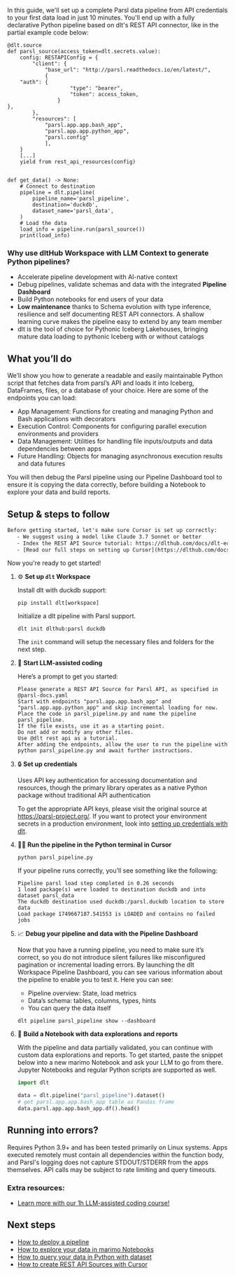 In this guide, we'll set up a complete Parsl data pipeline from API credentials to your first data load in just 10 minutes. You'll end up with a fully declarative Python pipeline based on dlt's REST API connector, like in the partial example code below:

```python-outcome
@dlt.source
def parsl_source(access_token=dlt.secrets.value):
    config: RESTAPIConfig = {
        "client": {
            "base_url": "http://parsl.readthedocs.io/en/latest/",
            {
    "auth": {
                    "type": "bearer",
                    "token": access_token,
                }
},
        },
        "resources": [
            "parsl.app.app.bash_app",
            "parsl.app.app.python_app",
            "parsl.config"
            ],
    }
    [...]
    yield from rest_api_resources(config)


def get_data() -> None:
    # Connect to destination
    pipeline = dlt.pipeline(
        pipeline_name='parsl_pipeline',
        destination='duckdb',
        dataset_name='parsl_data', 
    )
    # Load the data
    load_info = pipeline.run(parsl_source())
    print(load_info) 
```

### Why use dltHub Workspace with LLM Context to generate Python pipelines?

- Accelerate pipeline development with AI-native context
- Debug pipelines, validate schemas and data with the integrated **Pipeline Dashboard**
- Build Python notebooks for end users of your data
- **Low maintenance** thanks to Schema evolution with type inference, resilience and self documenting REST API connectors. A shallow learning curve makes the pipeline easy to extend by any team member
- dlt is the tool of choice for Pythonic Iceberg Lakehouses, bringing mature data loading to pythonic Iceberg with or without catalogs

## What you’ll do

We’ll show you how to generate a readable and easily maintainable Python script that fetches data from parsl’s API and loads it into Iceberg, DataFrames, files, or a database of your choice. Here are some of the endpoints you can load:

- App Management: Functions for creating and managing Python and Bash applications with decorators
- Execution Control: Components for configuring parallel execution environments and providers
- Data Management: Utilities for handling file inputs/outputs and data dependencies between apps
- Future Handling: Objects for managing asynchronous execution results and data futures

You will then debug the Parsl pipeline using our Pipeline Dashboard tool to ensure it is copying the data correctly, before building a Notebook to explore your data and build reports.

## Setup & steps to follow

```default
Before getting started, let's make sure Cursor is set up correctly:
   - We suggest using a model like Claude 3.7 Sonnet or better
   - Index the REST API Source tutorial: https://dlthub.com/docs/dlt-ecosystem/verified-sources/rest_api/ and add it to context as **@dlt rest api**
   - [Read our full steps on setting up Cursor](https://dlthub.com/docs/dlt-ecosystem/llm-tooling/cursor-restapi#23-configuring-cursor-with-documentation)
```

Now you're ready to get started!

1. ⚙️ **Set up `dlt` Workspace**
    
    Install dlt with duckdb support:
    ```shell
    pip install dlt[workspace]
    ```

    Initialize a dlt pipeline with Parsl support.
    ```shell
    dlt init dlthub:parsl duckdb
    ```

    The `init` command will setup the necessary files and folders for the next step.
    
2. 🤠 **Start LLM-assisted coding**
    
    Here’s a prompt to get you started:
    
    ```prompt
    Please generate a REST API Source for Parsl API, as specified in @parsl-docs.yaml 
    Start with endpoints "parsl.app.app.bash_app" and "parsl.app.app.python_app" and skip incremental loading for now. 
    Place the code in parsl_pipeline.py and name the pipeline parsl_pipeline. 
    If the file exists, use it as a starting point. 
    Do not add or modify any other files. 
    Use @dlt rest api as a tutorial. 
    After adding the endpoints, allow the user to run the pipeline with python parsl_pipeline.py and await further instructions.
    ```

    
3. 🔒 **Set up credentials** 
    
    Uses API key authentication for accessing documentation and resources, though the primary library operates as a native Python package without traditional API authentication
    
    To get the appropriate API keys, please visit the original source at https://parsl-project.org/.
    If you want to protect your environment secrets in a production environment, look into [setting up credentials with dlt](https://dlthub.com/docs/walkthroughs/add_credentials).
    
4. 🏃‍♀️ **Run the pipeline in the Python terminal in Cursor**
    
    ```shell
    python parsl_pipeline.py
    ```
    
    If your pipeline runs correctly, you’ll see something like the following:
    
    ```shell
    Pipeline parsl load step completed in 0.26 seconds
    1 load package(s) were loaded to destination duckdb and into dataset parsl_data
    The duckdb destination used duckdb:/parsl.duckdb location to store data
    Load package 1749667187.541553 is LOADED and contains no failed jobs
    ```
    
5. 📈 **Debug your pipeline and data with the Pipeline Dashboard**

    Now that you have a running pipeline, you need to make sure it’s correct, so you do not introduce silent failures like misconfigured pagination or incremental loading errors. By launching the dlt Workspace Pipeline Dashboard, you can see various information about the pipeline to enable you to test it. Here you can see:
    - Pipeline overview: State, load metrics
    - Data’s schema: tables, columns, types, hints
    - You can query the data itself
    
    ```shell
    dlt pipeline parsl_pipeline show --dashboard
    ```
    
6. 🐍 **Build a Notebook with data explorations and reports**

    With the pipeline and data partially validated, you can continue with custom data explorations and reports. To get started, paste the snippet below into a new marimo Notebook and ask your LLM to go from there. Jupyter Notebooks and regular Python scripts are supported as well.

    
    ```python
    import dlt

   data = dlt.pipeline("parsl_pipeline").dataset()
   # get parsl.app.app.bash_app table as Pandas frame
   data.parsl.app.app.bash_app.df().head()
    ```

## Running into errors?

Requires Python 3.9+ and has been tested primarily on Linux systems. Apps executed remotely must contain all dependencies within the function body, and Parsl's logging does not capture STDOUT/STDERR from the apps themselves. API calls may be subject to rate limiting and query timeouts.

### Extra resources:

- [Learn more with our 1h LLM-assisted coding course!](https://www.youtube.com/watch?v=GGid70rnJuM)

## Next steps

- [How to deploy a pipeline](https://dlthub.com/docs/walkthroughs/deploy-a-pipeline)
- [How to explore your data in marimo Notebooks](https://dlthub.com/docs/general-usage/dataset-access/marimo)
- [How to query your data in Python with dataset](https://dlthub.com/docs/general-usage/dataset-access/dataset)
- [How to create REST API Sources with Cursor](https://dlthub.com/docs/dlt-ecosystem/llm-tooling/cursor-restapi)